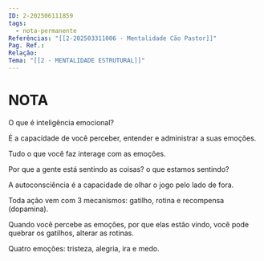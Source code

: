 ```yaml
---
ID: 2-202506111859
tags:
  - nota-permanente
Referências: "[[2-202503311006 - Mentalidade Cão Pastor]]"
Pag. Ref.: 
Relação: 
Tema: "[[2 - MENTALIDADE ESTRUTURAL]]"
---
```

# NOTA 

O que é inteligência emocional?

É a capacidade de você perceber, entender e administrar a suas emoções.

Tudo o que você faz interage com as emoções.

Por que a gente está sentindo as coisas? o que estamos sentindo?

A autoconsciência é a capacidade de olhar o jogo pelo lado de fora.

Toda ação vem com 3 mecanismos: gatilho, rotina e recompensa (dopamina).

Quando você percebe as emoções, por que elas estão vindo, você pode quebrar os gatilhos, alterar as rotinas.

Quatro emoções: tristeza, alegria, ira e medo.



